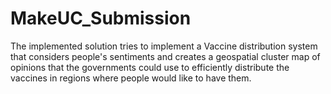 # MakeUC_Submission
The implemented solution tries to implement a Vaccine distribution system that considers people's sentiments and creates a geospatial cluster map of opinions that the governments could use to efficiently distribute the vaccines in regions where people would like to have them.

